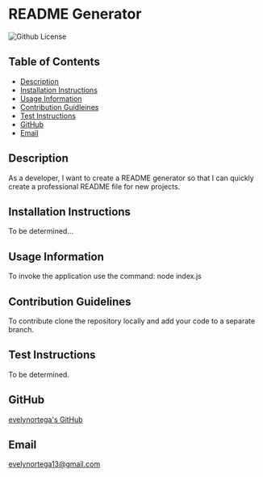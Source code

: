 # README Generator
![Github License](https://img.shields.io/badge/LICENSE-none-lightblue)

## Table of Contents
* [Description](#description)
* [Installation Instructions](#installation)
* [Usage Information](#usage)
* [Contribution Guidleines](#contribution)
* [Test Instructions](#test)
* [GitHub](#github)
* [Email](#email)

<h2 id="description">Description</h2>
As a developer, I want to create a README generator so that I can quickly create a professional README file for new projects.

<h2 id="installation">Installation Instructions</h2>
To be determined...

<h2 id="usage">Usage Information</h2>
To invoke the application use the command: node index.js

<h2 id="contribution">Contribution Guidelines</h2>
To contribute clone the repository locally and add your code to a separate branch.

<h2 id="test">Test Instructions</h2>
To be determined.

## GitHub
[evelynortega's GitHub](https://github.com/evelynortega)


## Email
<a href="mailto:evelynortega13@gmail.com">evelynortega13@gmail.com</a>

